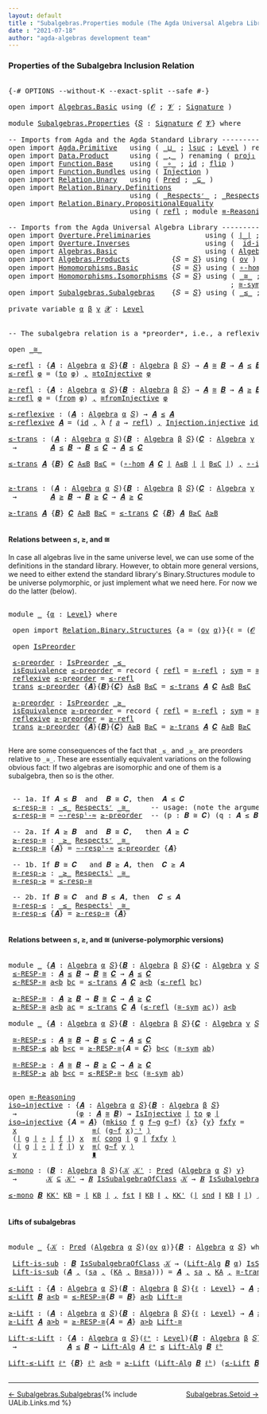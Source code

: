 ```yaml
---
layout: default
title : "Subalgebras.Properties module (The Agda Universal Algebra Library)"
date : "2021-07-18"
author: "agda-algebras development team"
---
```


### <a id="properties-of-the-subalgebra-inclusion-relation">Properties of the Subalgebra Inclusion Relation</a>

<pre class="Agda">

<a id="291" class="Symbol">{-#</a> <a id="295" class="Keyword">OPTIONS</a> <a id="303" class="Pragma">--without-K</a> <a id="315" class="Pragma">--exact-split</a> <a id="329" class="Pragma">--safe</a> <a id="336" class="Symbol">#-}</a>

<a id="341" class="Keyword">open</a> <a id="346" class="Keyword">import</a> <a id="353" href="Algebras.Basic.html" class="Module">Algebras.Basic</a> <a id="368" class="Keyword">using</a> <a id="374" class="Symbol">(</a><a id="375" href="Algebras.Basic.html#1142" class="Generalizable">𝓞</a> <a id="377" class="Symbol">;</a> <a id="379" href="Algebras.Basic.html#1144" class="Generalizable">𝓥</a> <a id="381" class="Symbol">;</a> <a id="383" href="Algebras.Basic.html#3870" class="Function">Signature</a> <a id="393" class="Symbol">)</a>

<a id="396" class="Keyword">module</a> <a id="403" href="Subalgebras.Properties.html" class="Module">Subalgebras.Properties</a> <a id="426" class="Symbol">{</a><a id="427" href="Subalgebras.Properties.html#427" class="Bound">𝑆</a> <a id="429" class="Symbol">:</a> <a id="431" href="Algebras.Basic.html#3870" class="Function">Signature</a> <a id="441" href="Algebras.Basic.html#1142" class="Generalizable">𝓞</a> <a id="443" href="Algebras.Basic.html#1144" class="Generalizable">𝓥</a><a id="444" class="Symbol">}</a> <a id="446" class="Keyword">where</a>

<a id="453" class="Comment">-- Imports from Agda and the Agda Standard Library -------------------------------</a>
<a id="536" class="Keyword">open</a> <a id="541" class="Keyword">import</a> <a id="548" href="Agda.Primitive.html" class="Module">Agda.Primitive</a>   <a id="565" class="Keyword">using</a> <a id="571" class="Symbol">(</a> <a id="573" href="Agda.Primitive.html#810" class="Primitive Operator">_⊔_</a> <a id="577" class="Symbol">;</a> <a id="579" href="Agda.Primitive.html#780" class="Primitive">lsuc</a> <a id="584" class="Symbol">;</a> <a id="586" href="Agda.Primitive.html#597" class="Postulate">Level</a> <a id="592" class="Symbol">)</a> <a id="594" class="Keyword">renaming</a> <a id="603" class="Symbol">(</a> <a id="605" href="Agda.Primitive.html#326" class="Primitive">Set</a> <a id="609" class="Symbol">to</a> <a id="612" class="Primitive">Type</a> <a id="617" class="Symbol">)</a>
<a id="619" class="Keyword">open</a> <a id="624" class="Keyword">import</a> <a id="631" href="Data.Product.html" class="Module">Data.Product</a>     <a id="648" class="Keyword">using</a> <a id="654" class="Symbol">(</a> <a id="656" href="Agda.Builtin.Sigma.html#236" class="InductiveConstructor Operator">_,_</a> <a id="660" class="Symbol">)</a> <a id="662" class="Keyword">renaming</a> <a id="671" class="Symbol">(</a> <a id="673" href="Agda.Builtin.Sigma.html#252" class="Field">proj₁</a> <a id="679" class="Symbol">to</a> <a id="682" class="Field">fst</a> <a id="686" class="Symbol">;</a> <a id="688" href="Agda.Builtin.Sigma.html#264" class="Field">proj₂</a> <a id="694" class="Symbol">to</a> <a id="697" class="Field">snd</a> <a id="701" class="Symbol">)</a>
<a id="703" class="Keyword">open</a> <a id="708" class="Keyword">import</a> <a id="715" href="Function.Base.html" class="Module">Function.Base</a>    <a id="732" class="Keyword">using</a> <a id="738" class="Symbol">(</a> <a id="740" href="Function.Base.html#1031" class="Function Operator">_∘_</a> <a id="744" class="Symbol">;</a> <a id="746" href="Function.Base.html#615" class="Function">id</a> <a id="749" class="Symbol">;</a> <a id="751" href="Function.Base.html#1554" class="Function">flip</a> <a id="756" class="Symbol">)</a>
<a id="758" class="Keyword">open</a> <a id="763" class="Keyword">import</a> <a id="770" href="Function.Bundles.html" class="Module">Function.Bundles</a> <a id="787" class="Keyword">using</a> <a id="793" class="Symbol">(</a> <a id="795" href="Function.Bundles.html#2240" class="Record">Injection</a> <a id="805" class="Symbol">)</a>
<a id="807" class="Keyword">open</a> <a id="812" class="Keyword">import</a> <a id="819" href="Relation.Unary.html" class="Module">Relation.Unary</a>   <a id="836" class="Keyword">using</a> <a id="842" class="Symbol">(</a> <a id="844" href="Relation.Unary.html#1101" class="Function">Pred</a> <a id="849" class="Symbol">;</a> <a id="851" href="Relation.Unary.html#1742" class="Function Operator">_⊆_</a> <a id="855" class="Symbol">)</a>
<a id="857" class="Keyword">open</a> <a id="862" class="Keyword">import</a> <a id="869" href="Relation.Binary.Definitions.html" class="Module">Relation.Binary.Definitions</a>
                             <a id="926" class="Keyword">using</a> <a id="932" class="Symbol">(</a> <a id="934" href="Relation.Binary.Definitions.html#3861" class="Function Operator">_Respectsʳ_</a> <a id="946" class="Symbol">;</a> <a id="948" href="Relation.Binary.Definitions.html#4026" class="Function Operator">_Respectsˡ_</a> <a id="960" class="Symbol">)</a>
<a id="962" class="Keyword">open</a> <a id="967" class="Keyword">import</a> <a id="974" href="Relation.Binary.PropositionalEquality.html" class="Module">Relation.Binary.PropositionalEquality</a>
                             <a id="1041" class="Keyword">using</a> <a id="1047" class="Symbol">(</a> <a id="1049" href="Agda.Builtin.Equality.html#208" class="InductiveConstructor">refl</a> <a id="1054" class="Symbol">;</a> <a id="1056" class="Keyword">module</a> <a id="1063" href="Relation.Binary.PropositionalEquality.Core.html#2708" class="Module">≡-Reasoning</a> <a id="1075" class="Symbol">;</a> <a id="1077" href="Relation.Binary.PropositionalEquality.Core.html#1130" class="Function">cong</a> <a id="1082" class="Symbol">)</a>

<a id="1085" class="Comment">-- Imports from the Agda Universal Algebra Library --------------------</a>
<a id="1157" class="Keyword">open</a> <a id="1162" class="Keyword">import</a> <a id="1169" href="Overture.Preliminaries.html" class="Module">Overture.Preliminaries</a>             <a id="1204" class="Keyword">using</a> <a id="1210" class="Symbol">(</a> <a id="1212" href="Overture.Preliminaries.html#4379" class="Function Operator">∣_∣</a> <a id="1216" class="Symbol">;</a> <a id="1218" href="Overture.Preliminaries.html#4417" class="Function Operator">∥_∥</a> <a id="1222" class="Symbol">;</a> <a id="1224" href="Overture.Preliminaries.html#5082" class="Function Operator">_⁻¹</a> <a id="1228" class="Symbol">)</a>
<a id="1230" class="Keyword">open</a> <a id="1235" class="Keyword">import</a> <a id="1242" href="Overture.Inverses.html" class="Module">Overture.Inverses</a>                  <a id="1277" class="Keyword">using</a> <a id="1283" class="Symbol">(</a>  <a id="1286" href="Overture.Inverses.html#2772" class="Function">id-is-injective</a> <a id="1302" class="Symbol">;</a> <a id="1304" href="Overture.Inverses.html#2845" class="Function">∘-injective</a> <a id="1316" class="Symbol">;</a> <a id="1318" href="Overture.Inverses.html#2501" class="Function">IsInjective</a> <a id="1330" class="Symbol">)</a>
<a id="1332" class="Keyword">open</a> <a id="1337" class="Keyword">import</a> <a id="1344" href="Algebras.Basic.html" class="Module">Algebras.Basic</a>                     <a id="1379" class="Keyword">using</a> <a id="1385" class="Symbol">(</a> <a id="1387" href="Algebras.Basic.html#6234" class="Function">Algebra</a> <a id="1395" class="Symbol">;</a> <a id="1397" href="Algebras.Basic.html#10870" class="Function">Lift-Alg</a> <a id="1406" class="Symbol">)</a>
<a id="1408" class="Keyword">open</a> <a id="1413" class="Keyword">import</a> <a id="1420" href="Algebras.Products.html" class="Module">Algebras.Products</a>          <a id="1447" class="Symbol">{</a><a id="1448" class="Argument">𝑆</a> <a id="1450" class="Symbol">=</a> <a id="1452" href="Subalgebras.Properties.html#427" class="Bound">𝑆</a><a id="1453" class="Symbol">}</a> <a id="1455" class="Keyword">using</a> <a id="1461" class="Symbol">(</a> <a id="1463" href="Algebras.Products.html#3135" class="Function">ov</a> <a id="1466" class="Symbol">)</a>
<a id="1468" class="Keyword">open</a> <a id="1473" class="Keyword">import</a> <a id="1480" href="Homomorphisms.Basic.html" class="Module">Homomorphisms.Basic</a>        <a id="1507" class="Symbol">{</a><a id="1508" class="Argument">𝑆</a> <a id="1510" class="Symbol">=</a> <a id="1512" href="Subalgebras.Properties.html#427" class="Bound">𝑆</a><a id="1513" class="Symbol">}</a> <a id="1515" class="Keyword">using</a> <a id="1521" class="Symbol">(</a> <a id="1523" href="Homomorphisms.Basic.html#3506" class="Function">∘-hom</a> <a id="1529" class="Symbol">;</a> <a id="1531" href="Homomorphisms.Basic.html#3035" class="Function">is-homomorphism</a> <a id="1547" class="Symbol">;</a> <a id="1549" href="Homomorphisms.Basic.html#3820" class="Function">∘-is-hom</a> <a id="1558" class="Symbol">)</a>
<a id="1560" class="Keyword">open</a> <a id="1565" class="Keyword">import</a> <a id="1572" href="Homomorphisms.Isomorphisms.html" class="Module">Homomorphisms.Isomorphisms</a> <a id="1599" class="Symbol">{</a><a id="1600" class="Argument">𝑆</a> <a id="1602" class="Symbol">=</a> <a id="1604" href="Subalgebras.Properties.html#427" class="Bound">𝑆</a><a id="1605" class="Symbol">}</a> <a id="1607" class="Keyword">using</a> <a id="1613" class="Symbol">(</a> <a id="1615" href="Homomorphisms.Isomorphisms.html#2280" class="Record Operator">_≅_</a> <a id="1619" class="Symbol">;</a> <a id="1621" href="Homomorphisms.Isomorphisms.html#3447" class="Function">≅toInjective</a> <a id="1634" class="Symbol">;</a> <a id="1636" href="Homomorphisms.Isomorphisms.html#3775" class="Function">≅fromInjective</a> <a id="1651" class="Symbol">;</a> <a id="1653" href="Homomorphisms.Isomorphisms.html#2821" class="Function">≅-refl</a>
                                                     <a id="1713" class="Symbol">;</a> <a id="1715" href="Homomorphisms.Isomorphisms.html#2911" class="Function">≅-sym</a> <a id="1721" class="Symbol">;</a> <a id="1723" href="Homomorphisms.Isomorphisms.html#3000" class="Function">≅-trans</a> <a id="1731" class="Symbol">;</a> <a id="1733" href="Homomorphisms.Isomorphisms.html#4355" class="Function">Lift-≅</a> <a id="1740" class="Symbol">;</a> <a id="1742" href="Homomorphisms.Isomorphisms.html#2374" class="InductiveConstructor">mkiso</a> <a id="1748" class="Symbol">)</a>
<a id="1750" class="Keyword">open</a> <a id="1755" class="Keyword">import</a> <a id="1762" href="Subalgebras.Subalgebras.html" class="Module">Subalgebras.Subalgebras</a>    <a id="1789" class="Symbol">{</a><a id="1790" class="Argument">𝑆</a> <a id="1792" class="Symbol">=</a> <a id="1794" href="Subalgebras.Properties.html#427" class="Bound">𝑆</a><a id="1795" class="Symbol">}</a> <a id="1797" class="Keyword">using</a> <a id="1803" class="Symbol">(</a> <a id="1805" href="Subalgebras.Subalgebras.html#2483" class="Function Operator">_≤_</a> <a id="1809" class="Symbol">;</a> <a id="1811" href="Subalgebras.Subalgebras.html#2636" class="Function Operator">_≥_</a> <a id="1815" class="Symbol">;</a> <a id="1817" href="Subalgebras.Subalgebras.html#6041" class="Function Operator">_IsSubalgebraOfClass_</a> <a id="1839" class="Symbol">)</a>

<a id="1842" class="Keyword">private</a> <a id="1850" class="Keyword">variable</a> <a id="1859" href="Subalgebras.Properties.html#1859" class="Generalizable">α</a> <a id="1861" href="Subalgebras.Properties.html#1861" class="Generalizable">β</a> <a id="1863" href="Subalgebras.Properties.html#1863" class="Generalizable">γ</a> <a id="1865" href="Subalgebras.Properties.html#1865" class="Generalizable">𝓧</a> <a id="1867" class="Symbol">:</a> <a id="1869" href="Agda.Primitive.html#597" class="Postulate">Level</a>


<a id="1877" class="Comment">-- The subalgebra relation is a *preorder*, i.e., a reflexive transitive binary relation.</a>

<a id="1968" class="Keyword">open</a> <a id="1973" href="Homomorphisms.Isomorphisms.html#2280" class="Module Operator">_≅_</a>

<a id="≤-refl"></a><a id="1978" href="Subalgebras.Properties.html#1978" class="Function">≤-refl</a> <a id="1985" class="Symbol">:</a> <a id="1987" class="Symbol">{</a><a id="1988" href="Subalgebras.Properties.html#1988" class="Bound">𝑨</a> <a id="1990" class="Symbol">:</a> <a id="1992" href="Algebras.Basic.html#6234" class="Function">Algebra</a> <a id="2000" href="Subalgebras.Properties.html#1859" class="Generalizable">α</a> <a id="2002" href="Subalgebras.Properties.html#427" class="Bound">𝑆</a><a id="2003" class="Symbol">}{</a><a id="2005" href="Subalgebras.Properties.html#2005" class="Bound">𝑩</a> <a id="2007" class="Symbol">:</a> <a id="2009" href="Algebras.Basic.html#6234" class="Function">Algebra</a> <a id="2017" href="Subalgebras.Properties.html#1861" class="Generalizable">β</a> <a id="2019" href="Subalgebras.Properties.html#427" class="Bound">𝑆</a><a id="2020" class="Symbol">}</a> <a id="2022" class="Symbol">→</a> <a id="2024" href="Subalgebras.Properties.html#1988" class="Bound">𝑨</a> <a id="2026" href="Homomorphisms.Isomorphisms.html#2280" class="Record Operator">≅</a> <a id="2028" href="Subalgebras.Properties.html#2005" class="Bound">𝑩</a> <a id="2030" class="Symbol">→</a> <a id="2032" href="Subalgebras.Properties.html#1988" class="Bound">𝑨</a> <a id="2034" href="Subalgebras.Subalgebras.html#2483" class="Function Operator">≤</a> <a id="2036" href="Subalgebras.Properties.html#2005" class="Bound">𝑩</a>
<a id="2038" href="Subalgebras.Properties.html#1978" class="Function">≤-refl</a> <a id="2045" href="Subalgebras.Properties.html#2045" class="Bound">φ</a> <a id="2047" class="Symbol">=</a> <a id="2049" class="Symbol">(</a><a id="2050" href="Homomorphisms.Isomorphisms.html#2389" class="Field">to</a> <a id="2053" href="Subalgebras.Properties.html#2045" class="Bound">φ</a><a id="2054" class="Symbol">)</a> <a id="2056" href="Agda.Builtin.Sigma.html#236" class="InductiveConstructor Operator">,</a> <a id="2058" href="Homomorphisms.Isomorphisms.html#3447" class="Function">≅toInjective</a> <a id="2071" href="Subalgebras.Properties.html#2045" class="Bound">φ</a>

<a id="≥-refl"></a><a id="2074" href="Subalgebras.Properties.html#2074" class="Function">≥-refl</a> <a id="2081" class="Symbol">:</a> <a id="2083" class="Symbol">{</a><a id="2084" href="Subalgebras.Properties.html#2084" class="Bound">𝑨</a> <a id="2086" class="Symbol">:</a> <a id="2088" href="Algebras.Basic.html#6234" class="Function">Algebra</a> <a id="2096" href="Subalgebras.Properties.html#1859" class="Generalizable">α</a> <a id="2098" href="Subalgebras.Properties.html#427" class="Bound">𝑆</a><a id="2099" class="Symbol">}{</a><a id="2101" href="Subalgebras.Properties.html#2101" class="Bound">𝑩</a> <a id="2103" class="Symbol">:</a> <a id="2105" href="Algebras.Basic.html#6234" class="Function">Algebra</a> <a id="2113" href="Subalgebras.Properties.html#1861" class="Generalizable">β</a> <a id="2115" href="Subalgebras.Properties.html#427" class="Bound">𝑆</a><a id="2116" class="Symbol">}</a> <a id="2118" class="Symbol">→</a> <a id="2120" href="Subalgebras.Properties.html#2084" class="Bound">𝑨</a> <a id="2122" href="Homomorphisms.Isomorphisms.html#2280" class="Record Operator">≅</a> <a id="2124" href="Subalgebras.Properties.html#2101" class="Bound">𝑩</a> <a id="2126" class="Symbol">→</a> <a id="2128" href="Subalgebras.Properties.html#2084" class="Bound">𝑨</a> <a id="2130" href="Subalgebras.Subalgebras.html#2636" class="Function Operator">≥</a> <a id="2132" href="Subalgebras.Properties.html#2101" class="Bound">𝑩</a>
<a id="2134" href="Subalgebras.Properties.html#2074" class="Function">≥-refl</a> <a id="2141" href="Subalgebras.Properties.html#2141" class="Bound">φ</a> <a id="2143" class="Symbol">=</a> <a id="2145" class="Symbol">(</a><a id="2146" href="Homomorphisms.Isomorphisms.html#2404" class="Field">from</a> <a id="2151" href="Subalgebras.Properties.html#2141" class="Bound">φ</a><a id="2152" class="Symbol">)</a> <a id="2154" href="Agda.Builtin.Sigma.html#236" class="InductiveConstructor Operator">,</a> <a id="2156" href="Homomorphisms.Isomorphisms.html#3775" class="Function">≅fromInjective</a> <a id="2171" href="Subalgebras.Properties.html#2141" class="Bound">φ</a>

<a id="≤-reflexive"></a><a id="2174" href="Subalgebras.Properties.html#2174" class="Function">≤-reflexive</a> <a id="2186" class="Symbol">:</a> <a id="2188" class="Symbol">(</a><a id="2189" href="Subalgebras.Properties.html#2189" class="Bound">𝑨</a> <a id="2191" class="Symbol">:</a> <a id="2193" href="Algebras.Basic.html#6234" class="Function">Algebra</a> <a id="2201" href="Subalgebras.Properties.html#1859" class="Generalizable">α</a> <a id="2203" href="Subalgebras.Properties.html#427" class="Bound">𝑆</a><a id="2204" class="Symbol">)</a> <a id="2206" class="Symbol">→</a> <a id="2208" href="Subalgebras.Properties.html#2189" class="Bound">𝑨</a> <a id="2210" href="Subalgebras.Subalgebras.html#2483" class="Function Operator">≤</a> <a id="2212" href="Subalgebras.Properties.html#2189" class="Bound">𝑨</a>
<a id="2214" href="Subalgebras.Properties.html#2174" class="Function">≤-reflexive</a> <a id="2226" href="Subalgebras.Properties.html#2226" class="Bound">𝑨</a> <a id="2228" class="Symbol">=</a> <a id="2230" class="Symbol">(</a><a id="2231" href="Function.Base.html#615" class="Function">id</a> <a id="2234" href="Agda.Builtin.Sigma.html#236" class="InductiveConstructor Operator">,</a> <a id="2236" class="Symbol">λ</a> <a id="2238" href="Subalgebras.Properties.html#2238" class="Bound">𝑓</a> <a id="2240" href="Subalgebras.Properties.html#2240" class="Bound">𝑎</a> <a id="2242" class="Symbol">→</a> <a id="2244" href="Agda.Builtin.Equality.html#208" class="InductiveConstructor">refl</a><a id="2248" class="Symbol">)</a> <a id="2250" href="Agda.Builtin.Sigma.html#236" class="InductiveConstructor Operator">,</a> <a id="2252" href="Function.Bundles.html#2366" class="Field">Injection.injective</a> <a id="2272" href="Overture.Inverses.html#2772" class="Function">id-is-injective</a>

<a id="≤-trans"></a><a id="2289" href="Subalgebras.Properties.html#2289" class="Function">≤-trans</a> <a id="2297" class="Symbol">:</a> <a id="2299" class="Symbol">(</a><a id="2300" href="Subalgebras.Properties.html#2300" class="Bound">𝑨</a> <a id="2302" class="Symbol">:</a> <a id="2304" href="Algebras.Basic.html#6234" class="Function">Algebra</a> <a id="2312" href="Subalgebras.Properties.html#1859" class="Generalizable">α</a> <a id="2314" href="Subalgebras.Properties.html#427" class="Bound">𝑆</a><a id="2315" class="Symbol">){</a><a id="2317" href="Subalgebras.Properties.html#2317" class="Bound">𝑩</a> <a id="2319" class="Symbol">:</a> <a id="2321" href="Algebras.Basic.html#6234" class="Function">Algebra</a> <a id="2329" href="Subalgebras.Properties.html#1861" class="Generalizable">β</a> <a id="2331" href="Subalgebras.Properties.html#427" class="Bound">𝑆</a><a id="2332" class="Symbol">}(</a><a id="2334" href="Subalgebras.Properties.html#2334" class="Bound">𝑪</a> <a id="2336" class="Symbol">:</a> <a id="2338" href="Algebras.Basic.html#6234" class="Function">Algebra</a> <a id="2346" href="Subalgebras.Properties.html#1863" class="Generalizable">γ</a> <a id="2348" href="Subalgebras.Properties.html#427" class="Bound">𝑆</a><a id="2349" class="Symbol">)</a>
 <a id="2352" class="Symbol">→</a>        <a id="2361" href="Subalgebras.Properties.html#2300" class="Bound">𝑨</a> <a id="2363" href="Subalgebras.Subalgebras.html#2483" class="Function Operator">≤</a> <a id="2365" href="Subalgebras.Properties.html#2317" class="Bound">𝑩</a> <a id="2367" class="Symbol">→</a> <a id="2369" href="Subalgebras.Properties.html#2317" class="Bound">𝑩</a> <a id="2371" href="Subalgebras.Subalgebras.html#2483" class="Function Operator">≤</a> <a id="2373" href="Subalgebras.Properties.html#2334" class="Bound">𝑪</a> <a id="2375" class="Symbol">→</a> <a id="2377" href="Subalgebras.Properties.html#2300" class="Bound">𝑨</a> <a id="2379" href="Subalgebras.Subalgebras.html#2483" class="Function Operator">≤</a> <a id="2381" href="Subalgebras.Properties.html#2334" class="Bound">𝑪</a>

<a id="2384" href="Subalgebras.Properties.html#2289" class="Function">≤-trans</a> <a id="2392" href="Subalgebras.Properties.html#2392" class="Bound">𝑨</a> <a id="2394" class="Symbol">{</a><a id="2395" href="Subalgebras.Properties.html#2395" class="Bound">𝑩</a><a id="2396" class="Symbol">}</a> <a id="2398" href="Subalgebras.Properties.html#2398" class="Bound">𝑪</a> <a id="2400" href="Subalgebras.Properties.html#2400" class="Bound">A≤B</a> <a id="2404" href="Subalgebras.Properties.html#2404" class="Bound">B≤C</a> <a id="2408" class="Symbol">=</a> <a id="2410" class="Symbol">(</a><a id="2411" href="Homomorphisms.Basic.html#3506" class="Function">∘-hom</a> <a id="2417" href="Subalgebras.Properties.html#2392" class="Bound">𝑨</a> <a id="2419" href="Subalgebras.Properties.html#2398" class="Bound">𝑪</a> <a id="2421" href="Overture.Preliminaries.html#4379" class="Function Operator">∣</a> <a id="2423" href="Subalgebras.Properties.html#2400" class="Bound">A≤B</a> <a id="2427" href="Overture.Preliminaries.html#4379" class="Function Operator">∣</a> <a id="2429" href="Overture.Preliminaries.html#4379" class="Function Operator">∣</a> <a id="2431" href="Subalgebras.Properties.html#2404" class="Bound">B≤C</a> <a id="2435" href="Overture.Preliminaries.html#4379" class="Function Operator">∣</a><a id="2436" class="Symbol">)</a> <a id="2438" href="Agda.Builtin.Sigma.html#236" class="InductiveConstructor Operator">,</a> <a id="2440" href="Overture.Inverses.html#2845" class="Function">∘-injective</a> <a id="2452" href="Overture.Preliminaries.html#4417" class="Function Operator">∥</a> <a id="2454" href="Subalgebras.Properties.html#2400" class="Bound">A≤B</a> <a id="2458" href="Overture.Preliminaries.html#4417" class="Function Operator">∥</a> <a id="2460" href="Overture.Preliminaries.html#4417" class="Function Operator">∥</a> <a id="2462" href="Subalgebras.Properties.html#2404" class="Bound">B≤C</a> <a id="2466" href="Overture.Preliminaries.html#4417" class="Function Operator">∥</a>


<a id="≥-trans"></a><a id="2470" href="Subalgebras.Properties.html#2470" class="Function">≥-trans</a> <a id="2478" class="Symbol">:</a> <a id="2480" class="Symbol">(</a><a id="2481" href="Subalgebras.Properties.html#2481" class="Bound">𝑨</a> <a id="2483" class="Symbol">:</a> <a id="2485" href="Algebras.Basic.html#6234" class="Function">Algebra</a> <a id="2493" href="Subalgebras.Properties.html#1859" class="Generalizable">α</a> <a id="2495" href="Subalgebras.Properties.html#427" class="Bound">𝑆</a><a id="2496" class="Symbol">){</a><a id="2498" href="Subalgebras.Properties.html#2498" class="Bound">𝑩</a> <a id="2500" class="Symbol">:</a> <a id="2502" href="Algebras.Basic.html#6234" class="Function">Algebra</a> <a id="2510" href="Subalgebras.Properties.html#1861" class="Generalizable">β</a> <a id="2512" href="Subalgebras.Properties.html#427" class="Bound">𝑆</a><a id="2513" class="Symbol">}(</a><a id="2515" href="Subalgebras.Properties.html#2515" class="Bound">𝑪</a> <a id="2517" class="Symbol">:</a> <a id="2519" href="Algebras.Basic.html#6234" class="Function">Algebra</a> <a id="2527" href="Subalgebras.Properties.html#1863" class="Generalizable">γ</a> <a id="2529" href="Subalgebras.Properties.html#427" class="Bound">𝑆</a><a id="2530" class="Symbol">)</a>
 <a id="2533" class="Symbol">→</a>        <a id="2542" href="Subalgebras.Properties.html#2481" class="Bound">𝑨</a> <a id="2544" href="Subalgebras.Subalgebras.html#2636" class="Function Operator">≥</a> <a id="2546" href="Subalgebras.Properties.html#2498" class="Bound">𝑩</a> <a id="2548" class="Symbol">→</a> <a id="2550" href="Subalgebras.Properties.html#2498" class="Bound">𝑩</a> <a id="2552" href="Subalgebras.Subalgebras.html#2636" class="Function Operator">≥</a> <a id="2554" href="Subalgebras.Properties.html#2515" class="Bound">𝑪</a> <a id="2556" class="Symbol">→</a> <a id="2558" href="Subalgebras.Properties.html#2481" class="Bound">𝑨</a> <a id="2560" href="Subalgebras.Subalgebras.html#2636" class="Function Operator">≥</a> <a id="2562" href="Subalgebras.Properties.html#2515" class="Bound">𝑪</a>

<a id="2565" href="Subalgebras.Properties.html#2470" class="Function">≥-trans</a> <a id="2573" href="Subalgebras.Properties.html#2573" class="Bound">𝑨</a> <a id="2575" class="Symbol">{</a><a id="2576" href="Subalgebras.Properties.html#2576" class="Bound">𝑩</a><a id="2577" class="Symbol">}</a> <a id="2579" href="Subalgebras.Properties.html#2579" class="Bound">𝑪</a> <a id="2581" href="Subalgebras.Properties.html#2581" class="Bound">A≥B</a> <a id="2585" href="Subalgebras.Properties.html#2585" class="Bound">B≥C</a> <a id="2589" class="Symbol">=</a> <a id="2591" href="Subalgebras.Properties.html#2289" class="Function">≤-trans</a> <a id="2599" href="Subalgebras.Properties.html#2579" class="Bound">𝑪</a> <a id="2601" class="Symbol">{</a><a id="2602" href="Subalgebras.Properties.html#2576" class="Bound">𝑩</a><a id="2603" class="Symbol">}</a> <a id="2605" href="Subalgebras.Properties.html#2573" class="Bound">𝑨</a> <a id="2607" href="Subalgebras.Properties.html#2585" class="Bound">B≥C</a> <a id="2611" href="Subalgebras.Properties.html#2581" class="Bound">A≥B</a>

</pre>

#### <a id="relations-between">Relations between ≤, ≥, and ≅</a>

In case all algebras live in the same universe level, we can use some of the definitions
in the standard library. However, to obtain more general versions, we need to either
extend the standard library's Binary.Structures module to be universe polymorphic, or
just implement what we need here.  For now we do the latter (below).

<pre class="Agda">

<a id="3038" class="Keyword">module</a> <a id="3045" href="Subalgebras.Properties.html#3045" class="Module">_</a> <a id="3047" class="Symbol">{</a><a id="3048" href="Subalgebras.Properties.html#3048" class="Bound">α</a> <a id="3050" class="Symbol">:</a> <a id="3052" href="Agda.Primitive.html#597" class="Postulate">Level</a><a id="3057" class="Symbol">}</a> <a id="3059" class="Keyword">where</a>

 <a id="3067" class="Keyword">open</a> <a id="3072" class="Keyword">import</a> <a id="3079" href="Relation.Binary.Structures.html" class="Module">Relation.Binary.Structures</a> <a id="3106" class="Symbol">{</a><a id="3107" class="Argument">a</a> <a id="3109" class="Symbol">=</a> <a id="3111" class="Symbol">(</a><a id="3112" href="Algebras.Products.html#3135" class="Function">ov</a> <a id="3115" href="Subalgebras.Properties.html#3048" class="Bound">α</a><a id="3116" class="Symbol">)}{</a><a id="3119" class="Argument">ℓ</a> <a id="3121" class="Symbol">=</a> <a id="3123" class="Symbol">(</a><a id="3124" href="Subalgebras.Properties.html#441" class="Bound">𝓞</a> <a id="3126" href="Agda.Primitive.html#810" class="Primitive Operator">⊔</a> <a id="3128" href="Subalgebras.Properties.html#443" class="Bound">𝓥</a> <a id="3130" href="Agda.Primitive.html#810" class="Primitive Operator">⊔</a> <a id="3132" href="Subalgebras.Properties.html#3048" class="Bound">α</a><a id="3133" class="Symbol">)}</a> <a id="3136" class="Symbol">(</a><a id="3137" href="Homomorphisms.Isomorphisms.html#2280" class="Record Operator">_≅_</a> <a id="3141" class="Symbol">{</a><a id="3142" href="Subalgebras.Properties.html#3048" class="Bound">α</a><a id="3143" class="Symbol">}{</a><a id="3145" href="Subalgebras.Properties.html#3048" class="Bound">α</a><a id="3146" class="Symbol">})</a>

 <a id="3151" class="Keyword">open</a> <a id="3156" href="Relation.Binary.Structures.html#2163" class="Module">IsPreorder</a>

 <a id="3169" href="Subalgebras.Properties.html#3169" class="Function">≤-preorder</a> <a id="3180" class="Symbol">:</a> <a id="3182" href="Relation.Binary.Structures.html#2163" class="Record">IsPreorder</a> <a id="3193" href="Subalgebras.Subalgebras.html#2483" class="Function Operator">_≤_</a>
 <a id="3198" href="Relation.Binary.Structures.html#2228" class="Field">isEquivalence</a> <a id="3212" href="Subalgebras.Properties.html#3169" class="Function">≤-preorder</a> <a id="3223" class="Symbol">=</a> <a id="3225" class="Keyword">record</a> <a id="3232" class="Symbol">{</a> <a id="3234" href="Relation.Binary.Structures.html#1568" class="Field">refl</a> <a id="3239" class="Symbol">=</a> <a id="3241" href="Homomorphisms.Isomorphisms.html#2821" class="Function">≅-refl</a> <a id="3248" class="Symbol">;</a> <a id="3250" href="Relation.Binary.Structures.html#1594" class="Field">sym</a> <a id="3254" class="Symbol">=</a> <a id="3256" href="Homomorphisms.Isomorphisms.html#2911" class="Function">≅-sym</a> <a id="3262" class="Symbol">;</a> <a id="3264" href="Relation.Binary.Structures.html#1620" class="Field">trans</a> <a id="3270" class="Symbol">=</a> <a id="3272" href="Homomorphisms.Isomorphisms.html#3000" class="Function">≅-trans</a> <a id="3280" class="Symbol">}</a>
 <a id="3283" href="Relation.Binary.Structures.html#2331" class="Field">reflexive</a> <a id="3293" href="Subalgebras.Properties.html#3169" class="Function">≤-preorder</a> <a id="3304" class="Symbol">=</a> <a id="3306" href="Subalgebras.Properties.html#1978" class="Function">≤-refl</a>
 <a id="3314" href="Relation.Binary.Structures.html#2361" class="Field">trans</a> <a id="3320" href="Subalgebras.Properties.html#3169" class="Function">≤-preorder</a> <a id="3331" class="Symbol">{</a><a id="3332" href="Subalgebras.Properties.html#3332" class="Bound">𝑨</a><a id="3333" class="Symbol">}{</a><a id="3335" href="Subalgebras.Properties.html#3335" class="Bound">𝑩</a><a id="3336" class="Symbol">}{</a><a id="3338" href="Subalgebras.Properties.html#3338" class="Bound">𝑪</a><a id="3339" class="Symbol">}</a> <a id="3341" href="Subalgebras.Properties.html#3341" class="Bound">A≤B</a> <a id="3345" href="Subalgebras.Properties.html#3345" class="Bound">B≤C</a> <a id="3349" class="Symbol">=</a> <a id="3351" href="Subalgebras.Properties.html#2289" class="Function">≤-trans</a> <a id="3359" href="Subalgebras.Properties.html#3332" class="Bound">𝑨</a> <a id="3361" href="Subalgebras.Properties.html#3338" class="Bound">𝑪</a> <a id="3363" href="Subalgebras.Properties.html#3341" class="Bound">A≤B</a> <a id="3367" href="Subalgebras.Properties.html#3345" class="Bound">B≤C</a>

 <a id="3373" href="Subalgebras.Properties.html#3373" class="Function">≥-preorder</a> <a id="3384" class="Symbol">:</a> <a id="3386" href="Relation.Binary.Structures.html#2163" class="Record">IsPreorder</a> <a id="3397" href="Subalgebras.Subalgebras.html#2636" class="Function Operator">_≥_</a>
 <a id="3402" href="Relation.Binary.Structures.html#2228" class="Field">isEquivalence</a> <a id="3416" href="Subalgebras.Properties.html#3373" class="Function">≥-preorder</a> <a id="3427" class="Symbol">=</a> <a id="3429" class="Keyword">record</a> <a id="3436" class="Symbol">{</a> <a id="3438" href="Relation.Binary.Structures.html#1568" class="Field">refl</a> <a id="3443" class="Symbol">=</a> <a id="3445" href="Homomorphisms.Isomorphisms.html#2821" class="Function">≅-refl</a> <a id="3452" class="Symbol">;</a> <a id="3454" href="Relation.Binary.Structures.html#1594" class="Field">sym</a> <a id="3458" class="Symbol">=</a> <a id="3460" href="Homomorphisms.Isomorphisms.html#2911" class="Function">≅-sym</a> <a id="3466" class="Symbol">;</a> <a id="3468" href="Relation.Binary.Structures.html#1620" class="Field">trans</a> <a id="3474" class="Symbol">=</a> <a id="3476" href="Homomorphisms.Isomorphisms.html#3000" class="Function">≅-trans</a> <a id="3484" class="Symbol">}</a>
 <a id="3487" href="Relation.Binary.Structures.html#2331" class="Field">reflexive</a> <a id="3497" href="Subalgebras.Properties.html#3373" class="Function">≥-preorder</a> <a id="3508" class="Symbol">=</a> <a id="3510" href="Subalgebras.Properties.html#2074" class="Function">≥-refl</a>
 <a id="3518" href="Relation.Binary.Structures.html#2361" class="Field">trans</a> <a id="3524" href="Subalgebras.Properties.html#3373" class="Function">≥-preorder</a> <a id="3535" class="Symbol">{</a><a id="3536" href="Subalgebras.Properties.html#3536" class="Bound">𝑨</a><a id="3537" class="Symbol">}{</a><a id="3539" href="Subalgebras.Properties.html#3539" class="Bound">𝑩</a><a id="3540" class="Symbol">}{</a><a id="3542" href="Subalgebras.Properties.html#3542" class="Bound">𝑪</a><a id="3543" class="Symbol">}</a> <a id="3545" href="Subalgebras.Properties.html#3545" class="Bound">A≥B</a> <a id="3549" href="Subalgebras.Properties.html#3549" class="Bound">B≥C</a> <a id="3553" class="Symbol">=</a> <a id="3555" href="Subalgebras.Properties.html#2470" class="Function">≥-trans</a> <a id="3563" href="Subalgebras.Properties.html#3536" class="Bound">𝑨</a> <a id="3565" href="Subalgebras.Properties.html#3542" class="Bound">𝑪</a> <a id="3567" href="Subalgebras.Properties.html#3545" class="Bound">A≥B</a> <a id="3571" href="Subalgebras.Properties.html#3549" class="Bound">B≥C</a>

</pre>

Here are some consequences of the fact that `_≤_` and `_≥_` are preorders relative to `_≅_`.
These are essentially equivalent variations on the following obvious fact: If two algebras are isomorphic and one of them is a subalgebra, then so is the other.

<pre class="Agda">

 <a id="3858" class="Comment">-- 1a. If 𝑨 ≤ 𝑩  and  𝑩 ≅ 𝑪, then  𝑨 ≤ 𝑪</a>
 <a id="3900" href="Subalgebras.Properties.html#3900" class="Function">≤-resp-≅</a> <a id="3909" class="Symbol">:</a> <a id="3911" href="Subalgebras.Subalgebras.html#2483" class="Function Operator">_≤_</a> <a id="3915" href="Relation.Binary.Definitions.html#3861" class="Function Operator">Respectsʳ</a> <a id="3925" href="Homomorphisms.Isomorphisms.html#2280" class="Record Operator">_≅_</a>     <a id="3933" class="Comment">-- usage: (note the argument order)</a>
 <a id="3970" href="Subalgebras.Properties.html#3900" class="Function">≤-resp-≅</a> <a id="3979" class="Symbol">=</a> <a id="3981" href="Relation.Binary.Structures.html#2489" class="Function">∼-respˡ-≈</a> <a id="3991" href="Subalgebras.Properties.html#3373" class="Function">≥-preorder</a>  <a id="4003" class="Comment">-- (p : 𝑩 ≅ 𝑪) (q : 𝑨 ≤ 𝑩) → (≤-resp-≅ p q) : 𝑨 ≤ 𝑪</a>

 <a id="4057" class="Comment">-- 2a. If 𝑨 ≥ 𝑩  and  𝑩 ≅ 𝑪,   then 𝑨 ≥ 𝑪</a>
 <a id="4100" href="Subalgebras.Properties.html#4100" class="Function">≥-resp-≅</a> <a id="4109" class="Symbol">:</a> <a id="4111" href="Subalgebras.Subalgebras.html#2636" class="Function Operator">_≥_</a> <a id="4115" href="Relation.Binary.Definitions.html#3861" class="Function Operator">Respectsʳ</a> <a id="4125" href="Homomorphisms.Isomorphisms.html#2280" class="Record Operator">_≅_</a>
 <a id="4130" href="Subalgebras.Properties.html#4100" class="Function">≥-resp-≅</a> <a id="4139" class="Symbol">{</a><a id="4140" href="Subalgebras.Properties.html#4140" class="Bound">𝑨</a><a id="4141" class="Symbol">}</a> <a id="4143" class="Symbol">=</a> <a id="4145" href="Relation.Binary.Structures.html#2489" class="Function">∼-respˡ-≈</a> <a id="4155" href="Subalgebras.Properties.html#3169" class="Function">≤-preorder</a> <a id="4166" class="Symbol">{</a><a id="4167" href="Subalgebras.Properties.html#4140" class="Bound">𝑨</a><a id="4168" class="Symbol">}</a>

 <a id="4172" class="Comment">-- 1b. If 𝑩 ≅ 𝑪   and 𝑩 ≥ 𝑨, then  𝑪 ≥ 𝑨</a>
 <a id="4214" href="Subalgebras.Properties.html#4214" class="Function">≅-resp-≥</a> <a id="4223" class="Symbol">:</a> <a id="4225" href="Subalgebras.Subalgebras.html#2636" class="Function Operator">_≥_</a> <a id="4229" href="Relation.Binary.Definitions.html#4026" class="Function Operator">Respectsˡ</a> <a id="4239" href="Homomorphisms.Isomorphisms.html#2280" class="Record Operator">_≅_</a>
 <a id="4244" href="Subalgebras.Properties.html#4214" class="Function">≅-resp-≥</a> <a id="4253" class="Symbol">=</a> <a id="4255" href="Subalgebras.Properties.html#3900" class="Function">≤-resp-≅</a>

 <a id="4266" class="Comment">-- 2b. If 𝑩 ≅ 𝑪  and 𝑩 ≤ 𝑨, then  𝑪 ≤ 𝑨</a>
 <a id="4307" href="Subalgebras.Properties.html#4307" class="Function">≅-resp-≤</a> <a id="4316" class="Symbol">:</a> <a id="4318" href="Subalgebras.Subalgebras.html#2483" class="Function Operator">_≤_</a> <a id="4322" href="Relation.Binary.Definitions.html#4026" class="Function Operator">Respectsˡ</a> <a id="4332" href="Homomorphisms.Isomorphisms.html#2280" class="Record Operator">_≅_</a>
 <a id="4337" href="Subalgebras.Properties.html#4307" class="Function">≅-resp-≤</a> <a id="4346" class="Symbol">{</a><a id="4347" href="Subalgebras.Properties.html#4347" class="Bound">𝑨</a><a id="4348" class="Symbol">}</a> <a id="4350" class="Symbol">=</a> <a id="4352" href="Subalgebras.Properties.html#4100" class="Function">≥-resp-≅</a> <a id="4361" class="Symbol">{</a><a id="4362" href="Subalgebras.Properties.html#4347" class="Bound">𝑨</a><a id="4363" class="Symbol">}</a>

</pre>

#### <a id="relations-between-polymorphic-versions)">Relations between ≤, ≥, and ≅ (universe-polymorphic versions)</a>

<pre class="Agda">

<a id="4512" class="Keyword">module</a> <a id="4519" href="Subalgebras.Properties.html#4519" class="Module">_</a> <a id="4521" class="Symbol">{</a><a id="4522" href="Subalgebras.Properties.html#4522" class="Bound">𝑨</a> <a id="4524" class="Symbol">:</a> <a id="4526" href="Algebras.Basic.html#6234" class="Function">Algebra</a> <a id="4534" href="Subalgebras.Properties.html#1859" class="Generalizable">α</a> <a id="4536" href="Subalgebras.Properties.html#427" class="Bound">𝑆</a><a id="4537" class="Symbol">}{</a><a id="4539" href="Subalgebras.Properties.html#4539" class="Bound">𝑩</a> <a id="4541" class="Symbol">:</a> <a id="4543" href="Algebras.Basic.html#6234" class="Function">Algebra</a> <a id="4551" href="Subalgebras.Properties.html#1861" class="Generalizable">β</a> <a id="4553" href="Subalgebras.Properties.html#427" class="Bound">𝑆</a><a id="4554" class="Symbol">}{</a><a id="4556" href="Subalgebras.Properties.html#4556" class="Bound">𝑪</a> <a id="4558" class="Symbol">:</a> <a id="4560" href="Algebras.Basic.html#6234" class="Function">Algebra</a> <a id="4568" href="Subalgebras.Properties.html#1863" class="Generalizable">γ</a> <a id="4570" href="Subalgebras.Properties.html#427" class="Bound">𝑆</a><a id="4571" class="Symbol">}</a> <a id="4573" class="Keyword">where</a>
 <a id="4580" href="Subalgebras.Properties.html#4580" class="Function">≤-RESP-≅</a> <a id="4589" class="Symbol">:</a> <a id="4591" href="Subalgebras.Properties.html#4522" class="Bound">𝑨</a> <a id="4593" href="Subalgebras.Subalgebras.html#2483" class="Function Operator">≤</a> <a id="4595" href="Subalgebras.Properties.html#4539" class="Bound">𝑩</a> <a id="4597" class="Symbol">→</a> <a id="4599" href="Subalgebras.Properties.html#4539" class="Bound">𝑩</a> <a id="4601" href="Homomorphisms.Isomorphisms.html#2280" class="Record Operator">≅</a> <a id="4603" href="Subalgebras.Properties.html#4556" class="Bound">𝑪</a> <a id="4605" class="Symbol">→</a> <a id="4607" href="Subalgebras.Properties.html#4522" class="Bound">𝑨</a> <a id="4609" href="Subalgebras.Subalgebras.html#2483" class="Function Operator">≤</a> <a id="4611" href="Subalgebras.Properties.html#4556" class="Bound">𝑪</a>
 <a id="4614" href="Subalgebras.Properties.html#4580" class="Function">≤-RESP-≅</a> <a id="4623" href="Subalgebras.Properties.html#4623" class="Bound">a&lt;b</a> <a id="4627" href="Subalgebras.Properties.html#4627" class="Bound">bc</a> <a id="4630" class="Symbol">=</a> <a id="4632" href="Subalgebras.Properties.html#2289" class="Function">≤-trans</a> <a id="4640" href="Subalgebras.Properties.html#4522" class="Bound">𝑨</a> <a id="4642" href="Subalgebras.Properties.html#4556" class="Bound">𝑪</a> <a id="4644" href="Subalgebras.Properties.html#4623" class="Bound">a&lt;b</a> <a id="4648" class="Symbol">(</a><a id="4649" href="Subalgebras.Properties.html#1978" class="Function">≤-refl</a> <a id="4656" href="Subalgebras.Properties.html#4627" class="Bound">bc</a><a id="4658" class="Symbol">)</a>

 <a id="4662" href="Subalgebras.Properties.html#4662" class="Function">≥-RESP-≅</a> <a id="4671" class="Symbol">:</a> <a id="4673" href="Subalgebras.Properties.html#4522" class="Bound">𝑨</a> <a id="4675" href="Subalgebras.Subalgebras.html#2636" class="Function Operator">≥</a> <a id="4677" href="Subalgebras.Properties.html#4539" class="Bound">𝑩</a> <a id="4679" class="Symbol">→</a> <a id="4681" href="Subalgebras.Properties.html#4539" class="Bound">𝑩</a> <a id="4683" href="Homomorphisms.Isomorphisms.html#2280" class="Record Operator">≅</a> <a id="4685" href="Subalgebras.Properties.html#4556" class="Bound">𝑪</a> <a id="4687" class="Symbol">→</a> <a id="4689" href="Subalgebras.Properties.html#4522" class="Bound">𝑨</a> <a id="4691" href="Subalgebras.Subalgebras.html#2636" class="Function Operator">≥</a> <a id="4693" href="Subalgebras.Properties.html#4556" class="Bound">𝑪</a>
 <a id="4696" href="Subalgebras.Properties.html#4662" class="Function">≥-RESP-≅</a> <a id="4705" href="Subalgebras.Properties.html#4705" class="Bound">a&lt;b</a> <a id="4709" href="Subalgebras.Properties.html#4709" class="Bound">ac</a> <a id="4712" class="Symbol">=</a> <a id="4714" href="Subalgebras.Properties.html#2289" class="Function">≤-trans</a> <a id="4722" href="Subalgebras.Properties.html#4556" class="Bound">𝑪</a> <a id="4724" href="Subalgebras.Properties.html#4522" class="Bound">𝑨</a> <a id="4726" class="Symbol">(</a><a id="4727" href="Subalgebras.Properties.html#1978" class="Function">≤-refl</a> <a id="4734" class="Symbol">(</a><a id="4735" href="Homomorphisms.Isomorphisms.html#2911" class="Function">≅-sym</a> <a id="4741" href="Subalgebras.Properties.html#4709" class="Bound">ac</a><a id="4743" class="Symbol">))</a> <a id="4746" href="Subalgebras.Properties.html#4705" class="Bound">a&lt;b</a>

<a id="4751" class="Keyword">module</a> <a id="4758" href="Subalgebras.Properties.html#4758" class="Module">_</a> <a id="4760" class="Symbol">{</a><a id="4761" href="Subalgebras.Properties.html#4761" class="Bound">𝑨</a> <a id="4763" class="Symbol">:</a> <a id="4765" href="Algebras.Basic.html#6234" class="Function">Algebra</a> <a id="4773" href="Subalgebras.Properties.html#1859" class="Generalizable">α</a> <a id="4775" href="Subalgebras.Properties.html#427" class="Bound">𝑆</a><a id="4776" class="Symbol">}{</a><a id="4778" href="Subalgebras.Properties.html#4778" class="Bound">𝑩</a> <a id="4780" class="Symbol">:</a> <a id="4782" href="Algebras.Basic.html#6234" class="Function">Algebra</a> <a id="4790" href="Subalgebras.Properties.html#1861" class="Generalizable">β</a> <a id="4792" href="Subalgebras.Properties.html#427" class="Bound">𝑆</a><a id="4793" class="Symbol">}{</a><a id="4795" href="Subalgebras.Properties.html#4795" class="Bound">𝑪</a> <a id="4797" class="Symbol">:</a> <a id="4799" href="Algebras.Basic.html#6234" class="Function">Algebra</a> <a id="4807" href="Subalgebras.Properties.html#1863" class="Generalizable">γ</a> <a id="4809" href="Subalgebras.Properties.html#427" class="Bound">𝑆</a><a id="4810" class="Symbol">}</a> <a id="4812" class="Keyword">where</a>

 <a id="4820" href="Subalgebras.Properties.html#4820" class="Function">≅-RESP-≤</a> <a id="4829" class="Symbol">:</a> <a id="4831" href="Subalgebras.Properties.html#4761" class="Bound">𝑨</a> <a id="4833" href="Homomorphisms.Isomorphisms.html#2280" class="Record Operator">≅</a> <a id="4835" href="Subalgebras.Properties.html#4778" class="Bound">𝑩</a> <a id="4837" class="Symbol">→</a> <a id="4839" href="Subalgebras.Properties.html#4778" class="Bound">𝑩</a> <a id="4841" href="Subalgebras.Subalgebras.html#2483" class="Function Operator">≤</a> <a id="4843" href="Subalgebras.Properties.html#4795" class="Bound">𝑪</a> <a id="4845" class="Symbol">→</a> <a id="4847" href="Subalgebras.Properties.html#4761" class="Bound">𝑨</a> <a id="4849" href="Subalgebras.Subalgebras.html#2483" class="Function Operator">≤</a> <a id="4851" href="Subalgebras.Properties.html#4795" class="Bound">𝑪</a>
 <a id="4854" href="Subalgebras.Properties.html#4820" class="Function">≅-RESP-≤</a> <a id="4863" href="Subalgebras.Properties.html#4863" class="Bound">ab</a> <a id="4866" href="Subalgebras.Properties.html#4866" class="Bound">b&lt;c</a> <a id="4870" class="Symbol">=</a> <a id="4872" href="Subalgebras.Properties.html#4662" class="Function">≥-RESP-≅</a><a id="4880" class="Symbol">{</a><a id="4881" class="Argument">𝑨</a> <a id="4883" class="Symbol">=</a> <a id="4885" href="Subalgebras.Properties.html#4795" class="Bound">𝑪</a><a id="4886" class="Symbol">}</a> <a id="4888" href="Subalgebras.Properties.html#4866" class="Bound">b&lt;c</a> <a id="4892" class="Symbol">(</a><a id="4893" href="Homomorphisms.Isomorphisms.html#2911" class="Function">≅-sym</a> <a id="4899" href="Subalgebras.Properties.html#4863" class="Bound">ab</a><a id="4901" class="Symbol">)</a>

 <a id="4905" href="Subalgebras.Properties.html#4905" class="Function">≅-RESP-≥</a> <a id="4914" class="Symbol">:</a> <a id="4916" href="Subalgebras.Properties.html#4761" class="Bound">𝑨</a> <a id="4918" href="Homomorphisms.Isomorphisms.html#2280" class="Record Operator">≅</a> <a id="4920" href="Subalgebras.Properties.html#4778" class="Bound">𝑩</a> <a id="4922" class="Symbol">→</a> <a id="4924" href="Subalgebras.Properties.html#4778" class="Bound">𝑩</a> <a id="4926" href="Subalgebras.Subalgebras.html#2636" class="Function Operator">≥</a> <a id="4928" href="Subalgebras.Properties.html#4795" class="Bound">𝑪</a> <a id="4930" class="Symbol">→</a> <a id="4932" href="Subalgebras.Properties.html#4761" class="Bound">𝑨</a> <a id="4934" href="Subalgebras.Subalgebras.html#2636" class="Function Operator">≥</a> <a id="4936" href="Subalgebras.Properties.html#4795" class="Bound">𝑪</a>
 <a id="4939" href="Subalgebras.Properties.html#4905" class="Function">≅-RESP-≥</a> <a id="4948" href="Subalgebras.Properties.html#4948" class="Bound">ab</a> <a id="4951" href="Subalgebras.Properties.html#4951" class="Bound">b&lt;c</a> <a id="4955" class="Symbol">=</a> <a id="4957" href="Subalgebras.Properties.html#4580" class="Function">≤-RESP-≅</a> <a id="4966" href="Subalgebras.Properties.html#4951" class="Bound">b&lt;c</a> <a id="4970" class="Symbol">(</a><a id="4971" href="Homomorphisms.Isomorphisms.html#2911" class="Function">≅-sym</a> <a id="4977" href="Subalgebras.Properties.html#4948" class="Bound">ab</a><a id="4979" class="Symbol">)</a>


<a id="4983" class="Keyword">open</a> <a id="4988" href="Relation.Binary.PropositionalEquality.Core.html#2708" class="Module">≡-Reasoning</a>
<a id="iso→injective"></a><a id="5000" href="Subalgebras.Properties.html#5000" class="Function">iso→injective</a> <a id="5014" class="Symbol">:</a> <a id="5016" class="Symbol">{</a><a id="5017" href="Subalgebras.Properties.html#5017" class="Bound">𝑨</a> <a id="5019" class="Symbol">:</a> <a id="5021" href="Algebras.Basic.html#6234" class="Function">Algebra</a> <a id="5029" href="Subalgebras.Properties.html#1859" class="Generalizable">α</a> <a id="5031" href="Subalgebras.Properties.html#427" class="Bound">𝑆</a><a id="5032" class="Symbol">}{</a><a id="5034" href="Subalgebras.Properties.html#5034" class="Bound">𝑩</a> <a id="5036" class="Symbol">:</a> <a id="5038" href="Algebras.Basic.html#6234" class="Function">Algebra</a> <a id="5046" href="Subalgebras.Properties.html#1861" class="Generalizable">β</a> <a id="5048" href="Subalgebras.Properties.html#427" class="Bound">𝑆</a><a id="5049" class="Symbol">}</a>
 <a id="5052" class="Symbol">→</a>              <a id="5067" class="Symbol">(</a><a id="5068" href="Subalgebras.Properties.html#5068" class="Bound">φ</a> <a id="5070" class="Symbol">:</a> <a id="5072" href="Subalgebras.Properties.html#5017" class="Bound">𝑨</a> <a id="5074" href="Homomorphisms.Isomorphisms.html#2280" class="Record Operator">≅</a> <a id="5076" href="Subalgebras.Properties.html#5034" class="Bound">𝑩</a><a id="5077" class="Symbol">)</a> <a id="5079" class="Symbol">→</a> <a id="5081" href="Overture.Inverses.html#2501" class="Function">IsInjective</a> <a id="5093" href="Overture.Preliminaries.html#4379" class="Function Operator">∣</a> <a id="5095" href="Homomorphisms.Isomorphisms.html#2389" class="Field">to</a> <a id="5098" href="Subalgebras.Properties.html#5068" class="Bound">φ</a> <a id="5100" href="Overture.Preliminaries.html#4379" class="Function Operator">∣</a>
<a id="5102" href="Subalgebras.Properties.html#5000" class="Function">iso→injective</a> <a id="5116" class="Symbol">{</a><a id="5117" class="Argument">𝑨</a> <a id="5119" class="Symbol">=</a> <a id="5121" href="Subalgebras.Properties.html#5121" class="Bound">𝑨</a><a id="5122" class="Symbol">}</a> <a id="5124" class="Symbol">(</a><a id="5125" href="Homomorphisms.Isomorphisms.html#2374" class="InductiveConstructor">mkiso</a> <a id="5131" href="Subalgebras.Properties.html#5131" class="Bound">f</a> <a id="5133" href="Subalgebras.Properties.html#5133" class="Bound">g</a> <a id="5135" href="Subalgebras.Properties.html#5135" class="Bound">f∼g</a> <a id="5139" href="Subalgebras.Properties.html#5139" class="Bound">g∼f</a><a id="5142" class="Symbol">)</a> <a id="5144" class="Symbol">{</a><a id="5145" href="Subalgebras.Properties.html#5145" class="Bound">x</a><a id="5146" class="Symbol">}</a> <a id="5148" class="Symbol">{</a><a id="5149" href="Subalgebras.Properties.html#5149" class="Bound">y</a><a id="5150" class="Symbol">}</a> <a id="5152" href="Subalgebras.Properties.html#5152" class="Bound">fxfy</a> <a id="5157" class="Symbol">=</a>
 <a id="5160" href="Subalgebras.Properties.html#5145" class="Bound">x</a>                  <a id="5179" href="Relation.Binary.PropositionalEquality.Core.html#2923" class="Function">≡⟨</a> <a id="5182" class="Symbol">(</a><a id="5183" href="Subalgebras.Properties.html#5139" class="Bound">g∼f</a> <a id="5187" href="Subalgebras.Properties.html#5145" class="Bound">x</a><a id="5188" class="Symbol">)</a><a id="5189" href="Overture.Preliminaries.html#5082" class="Function Operator">⁻¹</a> <a id="5192" href="Relation.Binary.PropositionalEquality.Core.html#2923" class="Function">⟩</a>
 <a id="5195" class="Symbol">(</a><a id="5196" href="Overture.Preliminaries.html#4379" class="Function Operator">∣</a> <a id="5198" href="Subalgebras.Properties.html#5133" class="Bound">g</a> <a id="5200" href="Overture.Preliminaries.html#4379" class="Function Operator">∣</a> <a id="5202" href="Function.Base.html#1031" class="Function Operator">∘</a> <a id="5204" href="Overture.Preliminaries.html#4379" class="Function Operator">∣</a> <a id="5206" href="Subalgebras.Properties.html#5131" class="Bound">f</a> <a id="5208" href="Overture.Preliminaries.html#4379" class="Function Operator">∣</a><a id="5209" class="Symbol">)</a> <a id="5211" href="Subalgebras.Properties.html#5145" class="Bound">x</a>  <a id="5214" href="Relation.Binary.PropositionalEquality.Core.html#2923" class="Function">≡⟨</a> <a id="5217" href="Relation.Binary.PropositionalEquality.Core.html#1130" class="Function">cong</a> <a id="5222" href="Overture.Preliminaries.html#4379" class="Function Operator">∣</a> <a id="5224" href="Subalgebras.Properties.html#5133" class="Bound">g</a> <a id="5226" href="Overture.Preliminaries.html#4379" class="Function Operator">∣</a> <a id="5228" href="Subalgebras.Properties.html#5152" class="Bound">fxfy</a> <a id="5233" href="Relation.Binary.PropositionalEquality.Core.html#2923" class="Function">⟩</a>
 <a id="5236" class="Symbol">(</a><a id="5237" href="Overture.Preliminaries.html#4379" class="Function Operator">∣</a> <a id="5239" href="Subalgebras.Properties.html#5133" class="Bound">g</a> <a id="5241" href="Overture.Preliminaries.html#4379" class="Function Operator">∣</a> <a id="5243" href="Function.Base.html#1031" class="Function Operator">∘</a> <a id="5245" href="Overture.Preliminaries.html#4379" class="Function Operator">∣</a> <a id="5247" href="Subalgebras.Properties.html#5131" class="Bound">f</a> <a id="5249" href="Overture.Preliminaries.html#4379" class="Function Operator">∣</a><a id="5250" class="Symbol">)</a> <a id="5252" href="Subalgebras.Properties.html#5149" class="Bound">y</a>  <a id="5255" href="Relation.Binary.PropositionalEquality.Core.html#2923" class="Function">≡⟨</a> <a id="5258" href="Subalgebras.Properties.html#5139" class="Bound">g∼f</a> <a id="5262" href="Subalgebras.Properties.html#5149" class="Bound">y</a> <a id="5264" href="Relation.Binary.PropositionalEquality.Core.html#2923" class="Function">⟩</a>
 <a id="5267" href="Subalgebras.Properties.html#5149" class="Bound">y</a>                  <a id="5286" href="Relation.Binary.PropositionalEquality.Core.html#3105" class="Function Operator">∎</a>

<a id="≤-mono"></a><a id="5289" href="Subalgebras.Properties.html#5289" class="Function">≤-mono</a> <a id="5296" class="Symbol">:</a> <a id="5298" class="Symbol">(</a><a id="5299" href="Subalgebras.Properties.html#5299" class="Bound">𝑩</a> <a id="5301" class="Symbol">:</a> <a id="5303" href="Algebras.Basic.html#6234" class="Function">Algebra</a> <a id="5311" href="Subalgebras.Properties.html#1861" class="Generalizable">β</a> <a id="5313" href="Subalgebras.Properties.html#427" class="Bound">𝑆</a><a id="5314" class="Symbol">){</a><a id="5316" href="Subalgebras.Properties.html#5316" class="Bound">𝒦</a> <a id="5318" href="Subalgebras.Properties.html#5318" class="Bound">𝒦&#39;</a> <a id="5321" class="Symbol">:</a> <a id="5323" href="Relation.Unary.html#1101" class="Function">Pred</a> <a id="5328" class="Symbol">(</a><a id="5329" href="Algebras.Basic.html#6234" class="Function">Algebra</a> <a id="5337" href="Subalgebras.Properties.html#1859" class="Generalizable">α</a> <a id="5339" href="Subalgebras.Properties.html#427" class="Bound">𝑆</a><a id="5340" class="Symbol">)</a> <a id="5342" href="Subalgebras.Properties.html#1863" class="Generalizable">γ</a><a id="5343" class="Symbol">}</a>
 <a id="5346" class="Symbol">→</a>       <a id="5354" href="Subalgebras.Properties.html#5316" class="Bound">𝒦</a> <a id="5356" href="Relation.Unary.html#1742" class="Function Operator">⊆</a> <a id="5358" href="Subalgebras.Properties.html#5318" class="Bound">𝒦&#39;</a> <a id="5361" class="Symbol">→</a> <a id="5363" href="Subalgebras.Properties.html#5299" class="Bound">𝑩</a> <a id="5365" href="Subalgebras.Subalgebras.html#6041" class="Function Operator">IsSubalgebraOfClass</a> <a id="5385" href="Subalgebras.Properties.html#5316" class="Bound">𝒦</a> <a id="5387" class="Symbol">→</a> <a id="5389" href="Subalgebras.Properties.html#5299" class="Bound">𝑩</a> <a id="5391" href="Subalgebras.Subalgebras.html#6041" class="Function Operator">IsSubalgebraOfClass</a> <a id="5411" href="Subalgebras.Properties.html#5318" class="Bound">𝒦&#39;</a>

<a id="5415" href="Subalgebras.Properties.html#5289" class="Function">≤-mono</a> <a id="5422" href="Subalgebras.Properties.html#5422" class="Bound">𝑩</a> <a id="5424" href="Subalgebras.Properties.html#5424" class="Bound">KK&#39;</a> <a id="5428" href="Subalgebras.Properties.html#5428" class="Bound">KB</a> <a id="5431" class="Symbol">=</a> <a id="5433" href="Overture.Preliminaries.html#4379" class="Function Operator">∣</a> <a id="5435" href="Subalgebras.Properties.html#5428" class="Bound">KB</a> <a id="5438" href="Overture.Preliminaries.html#4379" class="Function Operator">∣</a> <a id="5440" href="Agda.Builtin.Sigma.html#236" class="InductiveConstructor Operator">,</a> <a id="5442" href="Subalgebras.Properties.html#682" class="Field">fst</a> <a id="5446" href="Overture.Preliminaries.html#4417" class="Function Operator">∥</a> <a id="5448" href="Subalgebras.Properties.html#5428" class="Bound">KB</a> <a id="5451" href="Overture.Preliminaries.html#4417" class="Function Operator">∥</a> <a id="5453" href="Agda.Builtin.Sigma.html#236" class="InductiveConstructor Operator">,</a> <a id="5455" href="Subalgebras.Properties.html#5424" class="Bound">KK&#39;</a> <a id="5459" class="Symbol">(</a><a id="5460" href="Overture.Preliminaries.html#4379" class="Function Operator">∣</a> <a id="5462" href="Subalgebras.Properties.html#697" class="Field">snd</a> <a id="5466" href="Overture.Preliminaries.html#4417" class="Function Operator">∥</a> <a id="5468" href="Subalgebras.Properties.html#5428" class="Bound">KB</a> <a id="5471" href="Overture.Preliminaries.html#4417" class="Function Operator">∥</a> <a id="5473" href="Overture.Preliminaries.html#4379" class="Function Operator">∣</a><a id="5474" class="Symbol">)</a> <a id="5476" href="Agda.Builtin.Sigma.html#236" class="InductiveConstructor Operator">,</a> <a id="5478" href="Overture.Preliminaries.html#4417" class="Function Operator">∥</a> <a id="5480" class="Symbol">(</a><a id="5481" href="Subalgebras.Properties.html#697" class="Field">snd</a> <a id="5485" href="Overture.Preliminaries.html#4417" class="Function Operator">∥</a> <a id="5487" href="Subalgebras.Properties.html#5428" class="Bound">KB</a> <a id="5490" href="Overture.Preliminaries.html#4417" class="Function Operator">∥</a><a id="5491" class="Symbol">)</a> <a id="5493" href="Overture.Preliminaries.html#4417" class="Function Operator">∥</a>

</pre>

#### <a id="lifts-of-subalgebras">Lifts of subalgebras</a>

<pre class="Agda">

<a id="5582" class="Keyword">module</a> <a id="5589" href="Subalgebras.Properties.html#5589" class="Module">_</a> <a id="5591" class="Symbol">{</a><a id="5592" href="Subalgebras.Properties.html#5592" class="Bound">𝒦</a> <a id="5594" class="Symbol">:</a> <a id="5596" href="Relation.Unary.html#1101" class="Function">Pred</a> <a id="5601" class="Symbol">(</a><a id="5602" href="Algebras.Basic.html#6234" class="Function">Algebra</a> <a id="5610" href="Subalgebras.Properties.html#1859" class="Generalizable">α</a> <a id="5612" href="Subalgebras.Properties.html#427" class="Bound">𝑆</a><a id="5613" class="Symbol">)(</a><a id="5615" href="Algebras.Products.html#3135" class="Function">ov</a> <a id="5618" href="Subalgebras.Properties.html#1859" class="Generalizable">α</a><a id="5619" class="Symbol">)}{</a><a id="5622" href="Subalgebras.Properties.html#5622" class="Bound">𝑩</a> <a id="5624" class="Symbol">:</a> <a id="5626" href="Algebras.Basic.html#6234" class="Function">Algebra</a> <a id="5634" href="Subalgebras.Properties.html#1859" class="Generalizable">α</a> <a id="5636" href="Subalgebras.Properties.html#427" class="Bound">𝑆</a><a id="5637" class="Symbol">}</a> <a id="5639" class="Keyword">where</a>

 <a id="5647" href="Subalgebras.Properties.html#5647" class="Function">Lift-is-sub</a> <a id="5659" class="Symbol">:</a> <a id="5661" href="Subalgebras.Properties.html#5622" class="Bound">𝑩</a> <a id="5663" href="Subalgebras.Subalgebras.html#6041" class="Function Operator">IsSubalgebraOfClass</a> <a id="5683" href="Subalgebras.Properties.html#5592" class="Bound">𝒦</a> <a id="5685" class="Symbol">→</a> <a id="5687" class="Symbol">(</a><a id="5688" href="Algebras.Basic.html#10870" class="Function">Lift-Alg</a> <a id="5697" href="Subalgebras.Properties.html#5622" class="Bound">𝑩</a> <a id="5699" href="Subalgebras.Properties.html#5610" class="Bound">α</a><a id="5700" class="Symbol">)</a> <a id="5702" href="Subalgebras.Subalgebras.html#6041" class="Function Operator">IsSubalgebraOfClass</a> <a id="5722" href="Subalgebras.Properties.html#5592" class="Bound">𝒦</a>
 <a id="5725" href="Subalgebras.Properties.html#5647" class="Function">Lift-is-sub</a> <a id="5737" class="Symbol">(</a><a id="5738" href="Subalgebras.Properties.html#5738" class="Bound">𝑨</a> <a id="5740" href="Agda.Builtin.Sigma.html#236" class="InductiveConstructor Operator">,</a> <a id="5742" class="Symbol">(</a><a id="5743" href="Subalgebras.Properties.html#5743" class="Bound">sa</a> <a id="5746" href="Agda.Builtin.Sigma.html#236" class="InductiveConstructor Operator">,</a> <a id="5748" class="Symbol">(</a><a id="5749" href="Subalgebras.Properties.html#5749" class="Bound">KA</a> <a id="5752" href="Agda.Builtin.Sigma.html#236" class="InductiveConstructor Operator">,</a> <a id="5754" href="Subalgebras.Properties.html#5754" class="Bound">B≅sa</a><a id="5758" class="Symbol">)))</a> <a id="5762" class="Symbol">=</a> <a id="5764" href="Subalgebras.Properties.html#5738" class="Bound">𝑨</a> <a id="5766" href="Agda.Builtin.Sigma.html#236" class="InductiveConstructor Operator">,</a> <a id="5768" href="Subalgebras.Properties.html#5743" class="Bound">sa</a> <a id="5771" href="Agda.Builtin.Sigma.html#236" class="InductiveConstructor Operator">,</a> <a id="5773" href="Subalgebras.Properties.html#5749" class="Bound">KA</a> <a id="5776" href="Agda.Builtin.Sigma.html#236" class="InductiveConstructor Operator">,</a> <a id="5778" href="Homomorphisms.Isomorphisms.html#3000" class="Function">≅-trans</a> <a id="5786" class="Symbol">(</a><a id="5787" href="Homomorphisms.Isomorphisms.html#2911" class="Function">≅-sym</a> <a id="5793" href="Homomorphisms.Isomorphisms.html#4355" class="Function">Lift-≅</a><a id="5799" class="Symbol">)</a> <a id="5801" href="Subalgebras.Properties.html#5754" class="Bound">B≅sa</a>

<a id="≤-Lift"></a><a id="5807" href="Subalgebras.Properties.html#5807" class="Function">≤-Lift</a> <a id="5814" class="Symbol">:</a> <a id="5816" class="Symbol">{</a><a id="5817" href="Subalgebras.Properties.html#5817" class="Bound">𝑨</a> <a id="5819" class="Symbol">:</a> <a id="5821" href="Algebras.Basic.html#6234" class="Function">Algebra</a> <a id="5829" href="Subalgebras.Properties.html#1859" class="Generalizable">α</a> <a id="5831" href="Subalgebras.Properties.html#427" class="Bound">𝑆</a><a id="5832" class="Symbol">}(</a><a id="5834" href="Subalgebras.Properties.html#5834" class="Bound">𝑩</a> <a id="5836" class="Symbol">:</a> <a id="5838" href="Algebras.Basic.html#6234" class="Function">Algebra</a> <a id="5846" href="Subalgebras.Properties.html#1861" class="Generalizable">β</a> <a id="5848" href="Subalgebras.Properties.html#427" class="Bound">𝑆</a><a id="5849" class="Symbol">){</a><a id="5851" href="Subalgebras.Properties.html#5851" class="Bound">ℓ</a> <a id="5853" class="Symbol">:</a> <a id="5855" href="Agda.Primitive.html#597" class="Postulate">Level</a><a id="5860" class="Symbol">}</a> <a id="5862" class="Symbol">→</a> <a id="5864" href="Subalgebras.Properties.html#5817" class="Bound">𝑨</a> <a id="5866" href="Subalgebras.Subalgebras.html#2483" class="Function Operator">≤</a> <a id="5868" href="Subalgebras.Properties.html#5834" class="Bound">𝑩</a> <a id="5870" class="Symbol">→</a> <a id="5872" href="Subalgebras.Properties.html#5817" class="Bound">𝑨</a> <a id="5874" href="Subalgebras.Subalgebras.html#2483" class="Function Operator">≤</a> <a id="5876" href="Algebras.Basic.html#10870" class="Function">Lift-Alg</a> <a id="5885" href="Subalgebras.Properties.html#5834" class="Bound">𝑩</a> <a id="5887" href="Subalgebras.Properties.html#5851" class="Bound">ℓ</a>
<a id="5889" href="Subalgebras.Properties.html#5807" class="Function">≤-Lift</a> <a id="5896" href="Subalgebras.Properties.html#5896" class="Bound">𝑩</a> <a id="5898" href="Subalgebras.Properties.html#5898" class="Bound">a&lt;b</a> <a id="5902" class="Symbol">=</a> <a id="5904" href="Subalgebras.Properties.html#4580" class="Function">≤-RESP-≅</a><a id="5912" class="Symbol">{</a><a id="5913" class="Argument">𝑩</a> <a id="5915" class="Symbol">=</a> <a id="5917" href="Subalgebras.Properties.html#5896" class="Bound">𝑩</a><a id="5918" class="Symbol">}</a> <a id="5920" href="Subalgebras.Properties.html#5898" class="Bound">a&lt;b</a> <a id="5924" href="Homomorphisms.Isomorphisms.html#4355" class="Function">Lift-≅</a>

<a id="≥-Lift"></a><a id="5932" href="Subalgebras.Properties.html#5932" class="Function">≥-Lift</a> <a id="5939" class="Symbol">:</a> <a id="5941" class="Symbol">(</a><a id="5942" href="Subalgebras.Properties.html#5942" class="Bound">𝑨</a> <a id="5944" class="Symbol">:</a> <a id="5946" href="Algebras.Basic.html#6234" class="Function">Algebra</a> <a id="5954" href="Subalgebras.Properties.html#1859" class="Generalizable">α</a> <a id="5956" href="Subalgebras.Properties.html#427" class="Bound">𝑆</a><a id="5957" class="Symbol">){</a><a id="5959" href="Subalgebras.Properties.html#5959" class="Bound">𝑩</a> <a id="5961" class="Symbol">:</a> <a id="5963" href="Algebras.Basic.html#6234" class="Function">Algebra</a> <a id="5971" href="Subalgebras.Properties.html#1861" class="Generalizable">β</a> <a id="5973" href="Subalgebras.Properties.html#427" class="Bound">𝑆</a><a id="5974" class="Symbol">}{</a><a id="5976" href="Subalgebras.Properties.html#5976" class="Bound">ℓ</a> <a id="5978" class="Symbol">:</a> <a id="5980" href="Agda.Primitive.html#597" class="Postulate">Level</a><a id="5985" class="Symbol">}</a> <a id="5987" class="Symbol">→</a> <a id="5989" href="Subalgebras.Properties.html#5942" class="Bound">𝑨</a> <a id="5991" href="Subalgebras.Subalgebras.html#2636" class="Function Operator">≥</a> <a id="5993" href="Subalgebras.Properties.html#5959" class="Bound">𝑩</a> <a id="5995" class="Symbol">→</a> <a id="5997" href="Subalgebras.Properties.html#5942" class="Bound">𝑨</a> <a id="5999" href="Subalgebras.Subalgebras.html#2636" class="Function Operator">≥</a> <a id="6001" href="Algebras.Basic.html#10870" class="Function">Lift-Alg</a> <a id="6010" href="Subalgebras.Properties.html#5959" class="Bound">𝑩</a> <a id="6012" href="Subalgebras.Properties.html#5976" class="Bound">ℓ</a>
<a id="6014" href="Subalgebras.Properties.html#5932" class="Function">≥-Lift</a> <a id="6021" href="Subalgebras.Properties.html#6021" class="Bound">𝑨</a> <a id="6023" href="Subalgebras.Properties.html#6023" class="Bound">a&gt;b</a> <a id="6027" class="Symbol">=</a> <a id="6029" href="Subalgebras.Properties.html#4662" class="Function">≥-RESP-≅</a><a id="6037" class="Symbol">{</a><a id="6038" class="Argument">𝑨</a> <a id="6040" class="Symbol">=</a> <a id="6042" href="Subalgebras.Properties.html#6021" class="Bound">𝑨</a><a id="6043" class="Symbol">}</a> <a id="6045" href="Subalgebras.Properties.html#6023" class="Bound">a&gt;b</a> <a id="6049" href="Homomorphisms.Isomorphisms.html#4355" class="Function">Lift-≅</a>

<a id="Lift-≤-Lift"></a><a id="6057" href="Subalgebras.Properties.html#6057" class="Function">Lift-≤-Lift</a> <a id="6069" class="Symbol">:</a> <a id="6071" class="Symbol">{</a><a id="6072" href="Subalgebras.Properties.html#6072" class="Bound">𝑨</a> <a id="6074" class="Symbol">:</a> <a id="6076" href="Algebras.Basic.html#6234" class="Function">Algebra</a> <a id="6084" href="Subalgebras.Properties.html#1859" class="Generalizable">α</a> <a id="6086" href="Subalgebras.Properties.html#427" class="Bound">𝑆</a><a id="6087" class="Symbol">}(</a><a id="6089" href="Subalgebras.Properties.html#6089" class="Bound">ℓᵃ</a> <a id="6092" class="Symbol">:</a> <a id="6094" href="Agda.Primitive.html#597" class="Postulate">Level</a><a id="6099" class="Symbol">){</a><a id="6101" href="Subalgebras.Properties.html#6101" class="Bound">𝑩</a> <a id="6103" class="Symbol">:</a> <a id="6105" href="Algebras.Basic.html#6234" class="Function">Algebra</a> <a id="6113" href="Subalgebras.Properties.html#1861" class="Generalizable">β</a> <a id="6115" href="Subalgebras.Properties.html#427" class="Bound">𝑆</a><a id="6116" class="Symbol">}(</a><a id="6118" href="Subalgebras.Properties.html#6118" class="Bound">ℓᵇ</a> <a id="6121" class="Symbol">:</a> <a id="6123" href="Agda.Primitive.html#597" class="Postulate">Level</a><a id="6128" class="Symbol">)</a>
 <a id="6131" class="Symbol">→</a>            <a id="6144" href="Subalgebras.Properties.html#6072" class="Bound">𝑨</a> <a id="6146" href="Subalgebras.Subalgebras.html#2483" class="Function Operator">≤</a> <a id="6148" href="Subalgebras.Properties.html#6101" class="Bound">𝑩</a> <a id="6150" class="Symbol">→</a> <a id="6152" href="Algebras.Basic.html#10870" class="Function">Lift-Alg</a> <a id="6161" href="Subalgebras.Properties.html#6072" class="Bound">𝑨</a> <a id="6163" href="Subalgebras.Properties.html#6089" class="Bound">ℓᵃ</a> <a id="6166" href="Subalgebras.Subalgebras.html#2483" class="Function Operator">≤</a> <a id="6168" href="Algebras.Basic.html#10870" class="Function">Lift-Alg</a> <a id="6177" href="Subalgebras.Properties.html#6101" class="Bound">𝑩</a> <a id="6179" href="Subalgebras.Properties.html#6118" class="Bound">ℓᵇ</a>

<a id="6183" href="Subalgebras.Properties.html#6057" class="Function">Lift-≤-Lift</a> <a id="6195" href="Subalgebras.Properties.html#6195" class="Bound">ℓᵃ</a> <a id="6198" class="Symbol">{</a><a id="6199" href="Subalgebras.Properties.html#6199" class="Bound">𝑩</a><a id="6200" class="Symbol">}</a> <a id="6202" href="Subalgebras.Properties.html#6202" class="Bound">ℓᵇ</a> <a id="6205" href="Subalgebras.Properties.html#6205" class="Bound">a&lt;b</a> <a id="6209" class="Symbol">=</a> <a id="6211" href="Subalgebras.Properties.html#5932" class="Function">≥-Lift</a> <a id="6218" class="Symbol">(</a><a id="6219" href="Algebras.Basic.html#10870" class="Function">Lift-Alg</a> <a id="6228" href="Subalgebras.Properties.html#6199" class="Bound">𝑩</a> <a id="6230" href="Subalgebras.Properties.html#6202" class="Bound">ℓᵇ</a><a id="6232" class="Symbol">)</a> <a id="6234" class="Symbol">(</a><a id="6235" href="Subalgebras.Properties.html#5807" class="Function">≤-Lift</a> <a id="6242" href="Subalgebras.Properties.html#6199" class="Bound">𝑩</a> <a id="6244" href="Subalgebras.Properties.html#6205" class="Bound">a&lt;b</a><a id="6247" class="Symbol">)</a>

</pre>

---------------------------------

<span style="float:left;">[← Subalgebras.Subalgebras](Subalgebras.Subalgebras.html)</span>
<span style="float:right;">[Subalgebras.Setoid →](Subalgebras.Setoid.html)</span>

{% include UALib.Links.md %}
